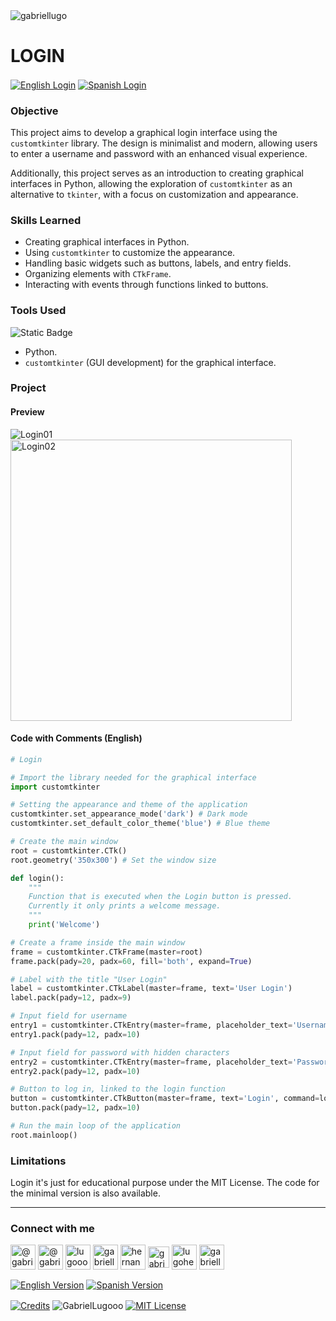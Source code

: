 <img align="center" src="https://media.licdn.com/dms/image/v2/D4D16AQGUNxQ7NSC05A/profile-displaybackgroundimage-shrink_350_1400/profile-displaybackgroundimage-shrink_350_1400/0/1738695150340?e=1744243200&v=beta&t=oXX-ixT9bR3dJcYCLv4KBs5wjKFoeP0524kFGHQMYmQ" alt="gabriellugo" />

# LOGIN

<a href="https://github.com/GabrielLugooo/Login" target="_blank" rel="noreferrer noopener"> <img align="center" src="https://img.shields.io/badge/English%20Login-000000" alt="English Login" /></a>
<a href="https://github.com/GabrielLugooo/Login/blob/main/README%20Spanish.md" target="_blank" rel="noreferrer noopener"> <img align="center" src="https://img.shields.io/badge/Spanish%20Login-green" alt="Spanish Login" /></a>

### Objective

This project aims to develop a graphical login interface using the `customtkinter` library. The design is minimalist and modern, allowing users to enter a username and password with an enhanced visual experience.

Additionally, this project serves as an introduction to creating graphical interfaces in Python, allowing the exploration of `customtkinter` as an alternative to `tkinter`, with a focus on customization and appearance.

### Skills Learned

- Creating graphical interfaces in Python.
- Using `customtkinter` to customize the appearance.
- Handling basic widgets such as buttons, labels, and entry fields.
- Organizing elements with `CTkFrame`.
- Interacting with events through functions linked to buttons.

### Tools Used

![Static Badge](https://img.shields.io/badge/Python-000000?logo=python&logoSize=auto)

- Python.
- `customtkinter` (GUI development) for the graphical interface.

### Project

#### Preview

<img align="center" src="https://i.imgur.com/vksNgqS.jpeg" alt="Login01" />
<img align="center" src="https://i.imgur.com/D4w03G0.jpeg" alt="Login02" height="450" />

#### Code with Comments (English)

```python
# Login

# Import the library needed for the graphical interface
import customtkinter

# Setting the appearance and theme of the application
customtkinter.set_appearance_mode('dark') # Dark mode
customtkinter.set_default_color_theme('blue') # Blue theme

# Create the main window
root = customtkinter.CTk()
root.geometry('350x300') # Set the window size

def login():
    """
    Function that is executed when the Login button is pressed.
    Currently it only prints a welcome message.
    """
    print('Welcome')

# Create a frame inside the main window
frame = customtkinter.CTkFrame(master=root)
frame.pack(pady=20, padx=60, fill='both', expand=True)

# Label with the title "User Login"
label = customtkinter.CTkLabel(master=frame, text='User Login')
label.pack(pady=12, padx=9)

# Input field for username
entry1 = customtkinter.CTkEntry(master=frame, placeholder_text='Username')
entry1.pack(pady=12, padx=10)

# Input field for password with hidden characters
entry2 = customtkinter.CTkEntry(master=frame, placeholder_text='Password', show='*')
entry2.pack(pady=12, padx=10)

# Button to log in, linked to the login function
button = customtkinter.CTkButton(master=frame, text='Login', command=login)
button.pack(pady=12, padx=10)

# Run the main loop of the application
root.mainloop()
```

### Limitations

Login it's just for educational purpose under the MIT License.
The code for the minimal version is also available.

---

<h3 align="left">Connect with me</h3>

<p align="left">
<a href="https://www.youtube.com/@gabriellugooo" target="_blank" rel="noreferrer noopener"> <img align="center" src="https://img.icons8.com/?size=50&id=55200&format=png" alt="@gabriellugooo" height="40" width="40" /></a>
<a href="http://www.tiktok.com/@gabriellugooo" target="_blank" rel="noreferrer noopener"> <img align="center" src="https://img.icons8.com/?size=50&id=118638&format=png" alt="@gabriellugooo" height="40" width="40" /></a>
<a href="https://instagram.com/lugooogabriel" target="_blank" rel="noreferrer noopener"> <img align="center" src="https://img.icons8.com/?size=50&id=32309&format=png" alt="lugooogabriel" height="40" width="40" /></a>
<a href="https://twitter.com/gabriellugo__" target="_blank" rel="noreferrer noopener"> <img align="center" src="https://img.icons8.com/?size=50&id=phOKFKYpe00C&format=png" alt="gabriellugo__" height="40" width="40" /></a>
<a href="https://www.linkedin.com/in/hernando-gabriel-lugo" target="_blank" rel="noreferrer noopener"> <img align="center" src="https://img.icons8.com/?size=50&id=8808&format=png" alt="hernando-gabriel-lugo" height="40" width="40" /></a>
<a href="https://github.com/GabrielLugooo" target="_blank" rel="noreferrer noopener"> <img align="center" src="https://img.icons8.com/?size=80&id=AngkmzgE6d3E&format=png" alt="gabriellugooo" height="34" width="34" /></a>
<a href="mailto:lugohernandogabriel@gmail.com"> <img align="center" src="https://img.icons8.com/?size=50&id=38036&format=png" alt="lugohernandogabriel@gmail.com" height="40" width="40" /></a>
<a href="https://linktr.ee/gabriellugooo" target="_blank" rel="noreferrer noopener"> <img align="center" src="https://simpleicons.org/icons/linktree.svg" alt="gabriellugooo" height="40" width="40" /></a>
</p>

<p align="left">
<a href="https://github.com/GabrielLugooo/GabrielLugooo/blob/main/README.md" target="_blank" rel="noreferrer noopener"> <img align="center" src="https://img.shields.io/badge/English%20Version-000000" alt="English Version" /></a>
<a href="https://github.com/GabrielLugooo/GabrielLugooo/blob/main/Readme%20Spanish.md" target="_blank" rel="noreferrer noopener"> <img align="center" src="https://img.shields.io/badge/Spanish%20Version-Green" alt="Spanish Version" /></a>
</p>

<a href="https://linktr.ee/gabriellugooo" target="_blank" rel="noreferrer noopener"> <img align="center" src="https://img.shields.io/badge/Credits-Gabriel%20Lugo-green" alt="Credits" /></a>
<img align="center" src="https://komarev.com/ghpvc/?username=GabrielLugoo&label=Profile%20views&color=green&base=2000" alt="GabrielLugooo" />
<a href="" target="_blank" rel="noreferrer noopener"> <img align="center" src="https://img.shields.io/badge/License-MIT-green" alt="MIT License" /></a>
